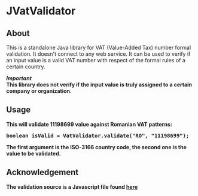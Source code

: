 # JVatValidator
## About
This is a standalone Java library for VAT (Value-Added Tax) number formal validation. It doesn't connect to any web service. It can be used to verify if an input value is a valid VAT number with respect of the formal rules of a certain country.

<b><i>Important</i><br>This library does not verify if the input value is truly assigned to a certain company or organization.

## Usage
This will validate 11198699 value against Romanian VAT patterns:
<pre>
boolean isValid = VatValidator.validate("RO", "11198699");
</pre>
The first argument is the ISO-3166 country code, the second one is the value to be validated.

## Acknowledgement
The validation source is a Javascript file found <a href="http://www.braemoor.co.uk/software/vat.shtml">here</a>
